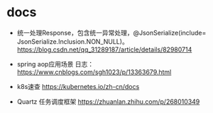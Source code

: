 # docs

* 统一处理Response，包含统一异常处理，@JsonSerialize(include= JsonSerialize.Inclusion.NON_NULL)。
https://blog.csdn.net/qq_31289187/article/details/82980714

* spring aop应用场景
日志：https://www.cnblogs.com/sgh1023/p/13363679.html

* k8s速查
https://kubernetes.io/zh-cn/docs
 
* Quartz  任务调度框架
https://zhuanlan.zhihu.com/p/268010349
